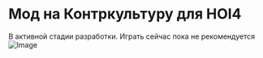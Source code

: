 # Мод на Контркультуру для HOI4
В активной стадии разработки. Играть сейчас пока не рекомендуется
![Image]("https://media.discordapp.net/attachments/492028897538605066/975389194224554015/2022-05-15_16h27m16s.png", "Screenshot")

